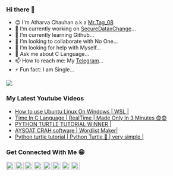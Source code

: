 ### Hi there 👋
- 😊 I'm Atharva Chauhan a.k.a [Mr.Tag_08](http://tagiswild.github.io)
- 🔭 I’m currently working on [SecureDataxChange](http://tagiswild.github.io/SecureDataxChange)...
- 🌱 I’m currently learning Github...
- 👯 I’m looking to collaborate with No One...
- 🤔 I’m looking for help with Myself...
- 💬 Ask me about C Language...
- 📫 How to reach me: My [Telegram](http://t.me/MRTAG08)...
- ⚡ Fun fact: I am Single...


![](https://komarev.com/ghpvc/?username=TAGISWILD&color=blueviolet&style=plastic)

### My Latest Youtube Videos
<!-- YOUTUBE:START -->
- [How to use Ubuntu Linux On Windows | WSL |](https://www.youtube.com/watch?v=gBGlm8nbNk0)
- [Time In C Language | RealTime | Made Only In 3 Minutes 😨😨](https://www.youtube.com/watch?v=0BNuzlvMkyA)
- [PYTHON TURTLE TUTORIAL WINNER |](https://www.youtube.com/watch?v=HeVWRnGIeTI)
- [AYSOAT CRAH software | Wordlist Maker|](https://www.youtube.com/watch?v=MnzBSwofSQs)
- [Python turtle tutorial | Python Turtle 🐢 | very simple |](https://www.youtube.com/watch?v=vtbxHneHTkk)
<!-- YOUTUBE:END -->
### Get Connected With Me 😁
[<img align="left" alt="| Instagram" width="22px" src="https://cdn.jsdelivr.net/npm/simple-icons@v3/icons/instagram.svg" />](https://instagram.com/mr.tag_08)
[<img align="left" alt="ucguy4u | Twitter" width="22px" src="https://cdn.jsdelivr.net/npm/simple-icons@v3/icons/twitter.svg" />](https://twitter.com/ATHARVAK26)
[<img align="left" alt="ucguy4u | YouTube" width="22px" src="https://cdn.jsdelivr.net/npm/simple-icons@v3/icons/youtube.svg" />](https://www.youtube.com/channel/UCOH-KD7pGjspzUMwDchZjUw)
[<img align="left" alt="ucguy4u | YouTube" width="22px" src="https://cdn.jsdelivr.net/npm/simple-icons@3.13.0/icons/facebook.svg" />](https://facebook.com/mr.tag08)
[<img align="left" alt="| Instagram" width="22px" src="https://cdn.jsdelivr.net/npm/simple-icons@v3/icons/instagram.svg" />](https://instagram.com/mr.tag_08_pc)
[<img align="left" alt="ucguy4u | YouTube" width="22px" src="https://cdn.jsdelivr.net/npm/simple-icons@v3/icons/youtube.svg" />](https://www.youtube.com/channel/UCm3ENqOJ8IjAfHgk4UUf0CA)
[<img align="left" alt="ucguy4u | YouTube" width="22px" src="https://cdn.jsdelivr.net/npm/simple-icons@3.13.0/icons/telegram.svg" />](https://t.me/MRTAG08)
[<img align="left" alt="ucguy4u | YouTube" width="22px" src="https://cdn.jsdelivr.net/npm/simple-icons@3.13.0/icons/discord.svg" />](https://discord.gg/35gRezZMQ3)
<br>
